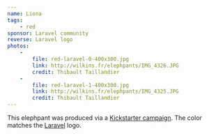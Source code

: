 ```yaml
---
name: Liona
tags:
    - red
sponsor: Laravel community
reverse: Laravel logo
photos:
    -
        file: red-laravel-0-400x300.jpg
        link: http://wilkins.fr/elephpants/IMG_4326.JPG
        credit: Thibault Taillandier
    -
        file: red-laravel-1-400x300.jpg
        link: http://wilkins.fr/elephpants/IMG_4325.JPG
        credit: Thibault Taillandier
---
```


This elephpant was produced via a [Kickstarter campaign](https://www.kickstarter.com/projects/1560940280/laravel-elephpant). The color matches the [Laravel](http://laravel.com/) logo.
